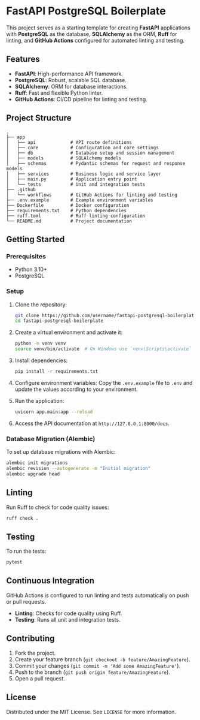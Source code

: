 # FastAPI PostgreSQL Boilerplate

This project serves as a starting template for creating **FastAPI** applications with **PostgreSQL** as the database, **SQLAlchemy** as the ORM, **Ruff** for linting, and **GitHub Actions** configured for automated linting and testing. 

## Features

- **FastAPI**: High-performance API framework.
- **PostgreSQL**: Robust, scalable SQL database.
- **SQLAlchemy**: ORM for database interactions.
- **Ruff**: Fast and flexible Python linter.
- **GitHub Actions**: CI/CD pipeline for linting and testing.

## Project Structure

```plaintext
.
├── app
│   ├── api             # API route definitions
│   ├── core            # Configuration and core settings
│   ├── db              # Database setup and session management
│   ├── models          # SQLAlchemy models
│   ├── schemas         # Pydantic schemas for request and response models
│   ├── services        # Business logic and service layer
│   ├── main.py         # Application entry point
│   └── tests           # Unit and integration tests
├── .github
│   └── workflows       # GitHub Actions for linting and testing
├── .env.example        # Example environment variables
├── Dockerfile          # Docker configuration
├── requirements.txt    # Python dependencies
├── ruff.toml           # Ruff linting configuration
└── README.md           # Project documentation
```

## Getting Started

### Prerequisites

- Python 3.10+
- PostgreSQL

### Setup

1. Clone the repository:
   ```bash
   git clone https://github.com/username/fastapi-postgresql-boilerplate.git
   cd fastapi-postgresql-boilerplate
   ```

2. Create a virtual environment and activate it:
   ```bash
   python -m venv venv
   source venv/bin/activate  # On Windows use `venv\Scripts\activate`
   ```

3. Install dependencies:
   ```bash
   pip install -r requirements.txt
   ```

4. Configure environment variables:
   Copy the `.env.example` file to `.env` and update the values according to your environment.

5. Run the application:
   ```bash
   uvicorn app.main:app --reload
   ```

6. Access the API documentation at `http://127.0.0.1:8000/docs`.

### Database Migration (Alembic)

To set up database migrations with Alembic:

```bash
alembic init migrations
alembic revision --autogenerate -m "Initial migration"
alembic upgrade head
```

## Linting

Run Ruff to check for code quality issues:
```bash
ruff check .
```

## Testing

To run the tests:

```bash
pytest
```

## Continuous Integration

GitHub Actions is configured to run linting and tests automatically on push or pull requests.

- **Linting**: Checks for code quality using Ruff.
- **Testing**: Runs all unit and integration tests.

## Contributing

1. Fork the project.
2. Create your feature branch (`git checkout -b feature/AmazingFeature`).
3. Commit your changes (`git commit -m 'Add some AmazingFeature'`).
4. Push to the branch (`git push origin feature/AmazingFeature`).
5. Open a pull request.

## License

Distributed under the MIT License. See `LICENSE` for more information.